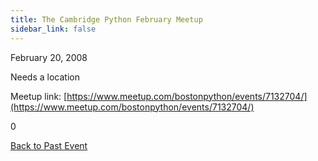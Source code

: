 ```yaml
---
title: The Cambridge Python February Meetup
sidebar_link: false
---
```


February 20, 2008


Needs a location


Meetup link: [https://www.meetup.com/bostonpython/events/7132704/](https://www.meetup.com/bostonpython/events/7132704/)

0

[Back to Past Event](past-events.md)